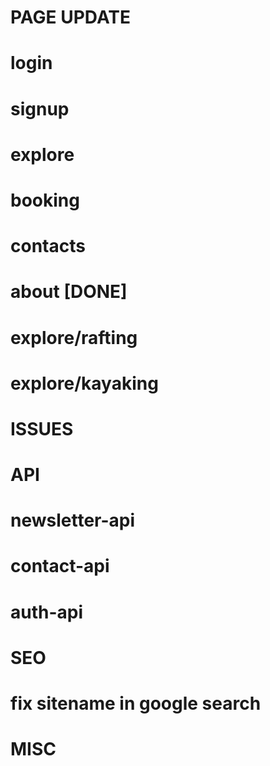 # PAGE UPDATE
# login
# signup
# explore
# booking
# contacts
# about             [DONE]
# explore/rafting
# explore/kayaking

# ISSUES

# API
# newsletter-api
# contact-api
# auth-api

# SEO
# fix sitename in google search


# MISC
